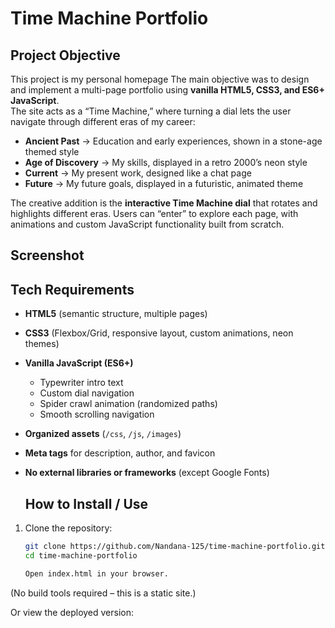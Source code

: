 # Time Machine Portfolio

## Project Objective
This project is my personal homepage 
The main objective was to design and implement a multi-page portfolio using **vanilla HTML5, CSS3, and ES6+ JavaScript**.  
The site acts as a “Time Machine,” where turning a dial lets the user navigate through different eras of my career:  
- **Ancient Past** → Education and early experiences, shown in a stone-age themed style  
- **Age of Discovery** → My skills, displayed in a retro 2000’s neon style  
- **Current** → My present work, designed like a chat page  
- **Future** → My future goals, displayed in a futuristic, animated theme  

The creative addition is the **interactive Time Machine dial** that rotates and highlights different eras. Users can “enter” to explore each page, with animations and custom JavaScript functionality built from scratch.

## Screenshot

## Tech Requirements
- **HTML5** (semantic structure, multiple pages)  
- **CSS3** (Flexbox/Grid, responsive layout, custom animations, neon themes)  
- **Vanilla JavaScript (ES6+)**  
  - Typewriter intro text  
  - Custom dial navigation  
  - Spider crawl animation (randomized paths)  
  - Smooth scrolling navigation  
- **Organized assets** (`/css`, `/js`, `/images`)  
- **Meta tags** for description, author, and favicon  
- **No external libraries or frameworks** (except Google Fonts)

  ## How to Install / Use
1. Clone the repository:  
   ```bash
   git clone https://github.com/Nandana-125/time-machine-portfolio.git
   cd time-machine-portfolio

   Open index.html in your browser.
(No build tools required – this is a static site.)

Or view the deployed version:

